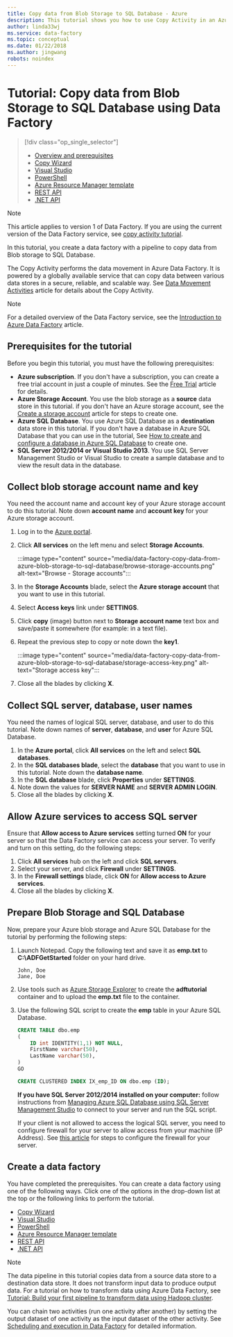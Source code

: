 ```yaml
---
title: Copy data from Blob Storage to SQL Database - Azure
description: This tutorial shows you how to use Copy Activity in an Azure Data Factory pipeline to copy data from Blob storage to SQL database.
author: linda33wj
ms.service: data-factory
ms.topic: conceptual
ms.date: 01/22/2018
ms.author: jingwang
robots: noindex
---
```

# Tutorial: Copy data from Blob Storage to SQL Database using Data Factory
> [!div class="op_single_selector"]
> * [Overview and prerequisites](data-factory-copy-data-from-azure-blob-storage-to-sql-database.md)
> * [Copy Wizard](data-factory-copy-data-wizard-tutorial.md)
> * [Visual Studio](data-factory-copy-activity-tutorial-using-visual-studio.md)
> * [PowerShell](data-factory-copy-activity-tutorial-using-powershell.md)
> * [Azure Resource Manager template](data-factory-copy-activity-tutorial-using-azure-resource-manager-template.md)
> * [REST API](data-factory-copy-activity-tutorial-using-rest-api.md)
> * [.NET API](data-factory-copy-activity-tutorial-using-dotnet-api.md)

> [!NOTE]
> This article applies to version 1 of Data Factory. If you are using the current version of the Data Factory service, see [copy activity tutorial](../quickstart-create-data-factory-dot-net.md).

In this tutorial, you create a data factory with a pipeline to copy data from Blob storage to SQL Database.

The Copy Activity performs the data movement in Azure Data Factory. It is powered by a globally available service that can copy data between various data stores in a secure, reliable, and scalable way. See [Data Movement Activities](data-factory-data-movement-activities.md) article for details about the Copy Activity.  

> [!NOTE]
> For a detailed overview of the Data Factory service, see the [Introduction to Azure Data Factory](data-factory-introduction.md) article.
>
>

## Prerequisites for the tutorial
Before you begin this tutorial, you must have the following prerequisites:

* **Azure subscription**.  If you don't have a subscription, you can create a free trial account in just a couple of minutes. See the [Free Trial](https://azure.microsoft.com/pricing/free-trial/) article for details.
* **Azure Storage Account**. You use the blob storage as a **source** data store in this tutorial. if you don't have an Azure storage account, see the [Create a storage account](../../storage/common/storage-account-create.md) article for steps to create one.
* **Azure SQL Database**. You use Azure SQL Database as a **destination** data store in this tutorial. If you don't have a database in Azure SQL Database that you can use in the tutorial, See [How to create and configure a database in Azure SQL Database](../../azure-sql/database/single-database-create-quickstart.md) to create one.
* **SQL Server 2012/2014 or Visual Studio 2013**. You use SQL Server Management Studio or Visual Studio to create a sample database and to view the result data in the database.  

## Collect blob storage account name and key
You need the account name and account key of your Azure storage account to do this tutorial. Note down **account name** and **account key** for your Azure storage account.

1. Log in to the [Azure portal](https://portal.azure.com/).
2. Click **All services** on the left menu and select **Storage Accounts**.

    :::image type="content" source="media/data-factory-copy-data-from-azure-blob-storage-to-sql-database/browse-storage-accounts.png" alt-text="Browse - Storage accounts":::
3. In the **Storage Accounts** blade, select the **Azure storage account** that you want to use in this tutorial.
4. Select **Access keys** link under **SETTINGS**.
5. Click **copy** (image) button next to **Storage account name** text box and save/paste it somewhere (for example: in a text file).
6. Repeat the previous step to copy or note down the **key1**.

    :::image type="content" source="media/data-factory-copy-data-from-azure-blob-storage-to-sql-database/storage-access-key.png" alt-text="Storage access key":::
7. Close all the blades by clicking **X**.

## Collect SQL server, database, user names
You need the names of logical SQL server, database, and user to do this tutorial. Note down names of **server**, **database**, and **user** for Azure SQL Database.

1. In the **Azure portal**, click **All services** on the left and select **SQL databases**.
2. In the **SQL databases blade**, select the **database** that you want to use in this tutorial. Note down the **database name**.  
3. In the **SQL database** blade, click **Properties** under **SETTINGS**.
4. Note down the values for **SERVER NAME** and **SERVER ADMIN LOGIN**.
5. Close all the blades by clicking **X**.

## Allow Azure services to access SQL server
Ensure that **Allow access to Azure services** setting turned **ON** for your server so that the Data Factory service can access your server. To verify and turn on this setting, do the following steps:

1. Click **All services** hub on the left and click **SQL servers**.
2. Select your server, and click **Firewall** under **SETTINGS**.
3. In the **Firewall settings** blade, click **ON** for **Allow access to Azure services**.
4. Close all the blades by clicking **X**.

## Prepare Blob Storage and SQL Database
Now, prepare your Azure blob storage and Azure SQL Database for the tutorial by performing the following steps:  

1. Launch Notepad. Copy the following text and save it as **emp.txt** to **C:\ADFGetStarted** folder on your hard drive.

    ```
    John, Doe
    Jane, Doe
    ```
2. Use tools such as [Azure Storage Explorer](https://storageexplorer.com/) to create the **adftutorial** container and to upload the **emp.txt** file to the container.

3. Use the following SQL script to create the **emp** table in your Azure SQL Database.  

    ```SQL
    CREATE TABLE dbo.emp
    (
        ID int IDENTITY(1,1) NOT NULL,
        FirstName varchar(50),
        LastName varchar(50),
    )
    GO

    CREATE CLUSTERED INDEX IX_emp_ID ON dbo.emp (ID);
    ```

    **If you have SQL Server 2012/2014 installed on your computer:** follow instructions from [Managing Azure SQL Database using SQL Server Management Studio](../../azure-sql/database/single-database-manage.md) to connect to your server and run the SQL script.

    If your client is not allowed to access the logical SQL server, you need to configure firewall for your server to allow access from your machine (IP Address). See [this article](../../azure-sql/database/firewall-configure.md) for steps to configure the firewall for your server.

## Create a data factory
You have completed the prerequisites. You can create a data factory using one of the following ways. Click one of the options in the drop-down list at the top or the following links to perform the tutorial.     

* [Copy Wizard](data-factory-copy-data-wizard-tutorial.md)
* [Visual Studio](data-factory-copy-activity-tutorial-using-visual-studio.md)
* [PowerShell](data-factory-copy-activity-tutorial-using-powershell.md)
* [Azure Resource Manager template](data-factory-copy-activity-tutorial-using-azure-resource-manager-template.md)
* [REST API](data-factory-copy-activity-tutorial-using-rest-api.md)
* [.NET API](data-factory-copy-activity-tutorial-using-dotnet-api.md)

> [!NOTE]
> The data pipeline in this tutorial copies data from a source data store to a destination data store. It does not transform input data to produce output data. For a tutorial on how to transform data using Azure Data Factory, see [Tutorial: Build your first pipeline to transform data using Hadoop cluster](data-factory-build-your-first-pipeline.md).
>
> You can chain two activities (run one activity after another) by setting the output dataset of one activity as the input dataset of the other activity. See [Scheduling and execution in Data Factory](data-factory-scheduling-and-execution.md) for detailed information.